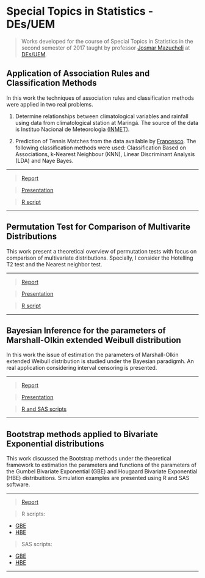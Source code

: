 # Special Topics in Statistics - DEs/UEM #
  
> Works developed for the course of Special Topics in Statistics in the second semester of 2017 taught by professor [Josmar Mazucheli](http://buscatextual.cnpq.br/buscatextual/visualizacv.do?metodo=apresentar&id=K4799931Y7) at [DEs/UEM](http://www.des.uem.br/).


## Application of Association Rules and Classification Methods
In this work the techniques of association rules and classification methods were applied in two real problems.

1. Determine relationships between climatological variables and rainfall using data from climatological station at Maringá. The source of the data is Instituo Nacional de Meteorologia [(INMET)](http://www.inmet.gov.br/).

2. Prediction of Tennis Matches from the data available by [Francesco](https://github.com/okh1/tennis-prediction). The following classification methods were used: Classification Based on Associations, k-Nearest Neighbour (KNN), Linear Discriminant Analysis (LDA) and Naye Bayes.

***
> [Report](https://github.com/AndrMenezes/sts2017/raw/master/works-1-2/draft-1-2.pdf)

> [Presentation](https://github.com/AndrMenezes/sts2017/raw/master/works-1-2/presentation-1-2.pdf)

> [R script](https://github.com/AndrMenezes/sts2017/blob/master/works-1-2/analise.R)
***

## Permutation Test for Comparison of Multivarite Distributions

This work present a theoretical overview of permutation tests with focus on comparison of multivariate distributions.
Specially, I consider the Hotelling T2 test and the Nearest neighbor test.

***
> [Report](https://github.com/AndrMenezes/sts2017/raw/master/works3/draft-3.pdf)

> [Presentation](https://github.com/AndrMenezes/sts2017/raw/master/work3/presentation-3.pdf)

> [R script](https://github.com/AndrMenezes/sts2017/blob/master/works3/permutation-analise.R)
***

## Bayesian Inference for the parameters of Marshall-Olkin extended Weibull distribution
In this work the issue of estimation the parameters of Marshall-Olkin extended Weibull distribution is studied under the Bayesian paradigmh. An real application considering interval censoring is presented.

***
> [Report](https://github.com/AndrMenezes/sts2017/raw/master/works4/draft-4.pdf)

> [Presentation](https://github.com/AndrMenezes/sts2017/raw/master/work4/presentation-4.pdf)

> [R and SAS scripts](https://github.com/AndrMenezes/sts2017/tree/master/work4/scripts)
***


## Bootstrap methods applied to Bivariate Exponential distributions
This work discussed the Bootstrap methods under the theoretical framework to estimation the parameters and functions of the parameters of the Gumbel Bivariate Exponential (GBE) and Hougaard Bivariate Exponential (HBE) distribuitions. Simulation examples are presented using R and SAS software.

***
> [Report](https://github.com/AndrMenezes/sts2017/raw/master/works5/draft-5.pdf)

> R scripts:
  - [GBE](https://github.com/AndrMenezes/sts2017/blob/master/work5/GBE.R)
  - [HBE](https://github.com/AndrMenezes/sts2017/blob/master/work5/HBE.R)

> SAS scripts:
  - [GBE](https://github.com/AndrMenezes/sts2017/blob/master/work5/GBE.SAS)
  - [HBE](https://github.com/AndrMenezes/sts2017/blob/master/work5/HBE.SAS)
***






